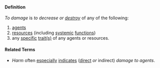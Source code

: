 #### Definition

*To damage* is *to decrease or [destroy](https://github.com/gcassel/Modular-Organization-Terminology/blob/master/terms/destroy.md)* of any of the following:
1. [agents](https://github.com/gcassel/Modular-Organization-Terminology/blob/master/terms/agent.md)
2. [resources](https://github.com/gcassel/Modular-Organization-Terminology/blob/master/terms/resource.md) (including [systemic](https://github.com/gcassel/Modular-Organization-Terminology/blob/master/terms/system.md) [functions](https://github.com/gcassel/Modular-Organization-Terminology/blob/master/terms/function.md))
3. any [specific](https://github.com/gcassel/Modular-Organization-Terminology/blob/master/terms/specific.md) [trait(s)](https://github.com/gcassel/Modular-Organization-Terminology/blob/master/terms/trait.md) of any agents or resources.

#### Related Terms

* *Harm* often [especially](https://github.com/gcassel/Modular-Organization-Terminology/blob/master/terms/specialize.md) [indicates](https://github.com/gcassel/Modular-Organization-Terminology/blob/master/terms/harm.md) ([direct](https://github.com/gcassel/Modular-Organization-Terminology/blob/master/terms/direct.md) *or* indirect) *damage to agents*.
